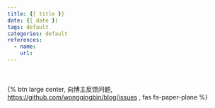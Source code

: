 ```yaml
---
title: {{ title }}
date: {{ date }}
tags: default
categories: default
references:
  - name:
    url:
---
```


<!-- more -->


<br><br>{% btn large center, 向博主反馈问题, https://github.com/wongqingbin/blog/issues , fas fa-paper-plane %}